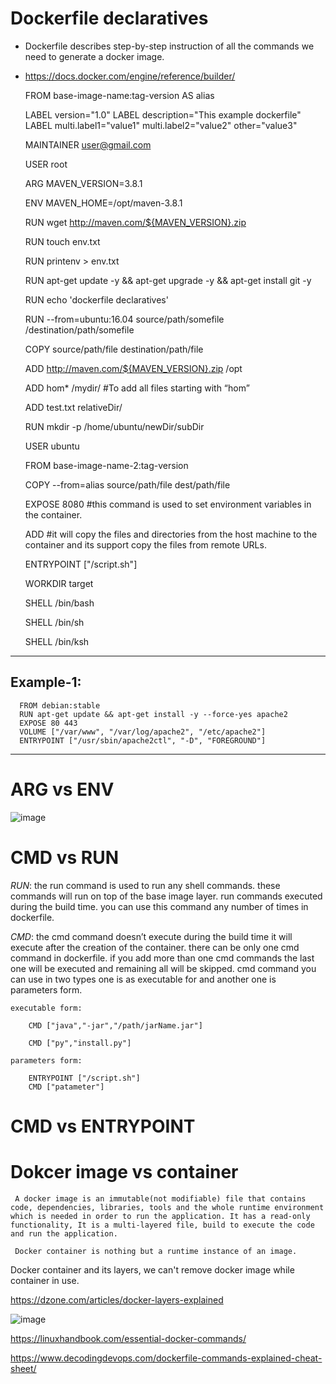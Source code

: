# Dockerfile declaratives

* Dockerfile describes step-by-step instruction of all the commands we need to generate a docker image. 
* https://docs.docker.com/engine/reference/builder/

    FROM base-image-name:tag-version AS alias

    LABEL version="1.0"
    LABEL description="This example dockerfile"
    LABEL multi.label1="value1" multi.label2="value2" other="value3"

    MAINTAINER user@gmail.com

    USER root

    ARG MAVEN_VERSION=3.8.1

    ENV MAVEN_HOME=/opt/maven-3.8.1

    RUN wget http://maven.com/${MAVEN_VERSION}.zip

    RUN touch env.txt

    RUN printenv > env.txt 

    RUN apt-get update -y && apt-get upgrade -y && apt-get install git -y

    RUN echo 'dockerfile declaratives'

    RUN --from=ubuntu:16.04 source/path/somefile /destination/path/somefile

    COPY source/path/file destination/path/file

    ADD http://maven.com/${MAVEN_VERSION}.zip /opt

    ADD hom* /mydir/ #To add all files starting with “hom”

    ADD test.txt relativeDir/

    RUN mkdir -p /home/ubuntu/newDir/subDir

    USER ubuntu

    FROM base-image-name-2:tag-version

    COPY --from=alias source/path/file dest/path/file

    EXPOSE 8080 #this command is used to set environment variables in the container.

    ADD  <SRC>  <DEST> #it will copy the files and directories from the host machine to the container and its support copy the files from remote URLs.

    ENTRYPOINT ["/script.sh"]

    WORKDIR target

    SHELL /bin/bash

    SHELL /bin/sh

    SHELL /bin/ksh


-----------------------------------------

## Example-1:
  
      FROM debian:stable
      RUN apt-get update && apt-get install -y --force-yes apache2
      EXPOSE 80 443
      VOLUME ["/var/www", "/var/log/apache2", "/etc/apache2"]
      ENTRYPOINT ["/usr/sbin/apache2ctl", "-D", "FOREGROUND"]
  
-----------------------------------------



# ARG vs ENV

![image](https://user-images.githubusercontent.com/24622526/121010012-79699200-c7b2-11eb-8434-5bd7d0e8c85b.png)

# CMD vs RUN

*RUN*: the run command is used to run any shell commands. these commands will run on top of the base image layer. run commands executed during the build time. you can use this command any number of times in dockerfile.

*CMD*: the cmd command doesn’t execute during the build time it will execute after the creation of the container. there can be only one cmd command in dockerfile. if you add more than one cmd commands the last one will be executed and remaining all will be skipped. cmd command you can use in two types one is as executable for and another one is parameters form.

    executable form:
    
        CMD ["java","-jar","/path/jarName.jar"]
        
        CMD ["py","install.py"]

    parameters form:

        ENTRYPOINT ["/script.sh"]
        CMD ["patameter"]


# CMD vs ENTRYPOINT


# Dokcer image vs container
  
     A docker image is an immutable(not modifiable) file that contains code, dependencies, libraries, tools and the whole runtime environment which is needed in order to run the application. It has a read-only functionality, It is a multi-layered file, build to execute the code and run the application. 
  
     Docker container is nothing but a runtime instance of an image. 

 
Docker container and its layers, we can't remove docker image while container in use.
  
https://dzone.com/articles/docker-layers-explained  


![image](https://user-images.githubusercontent.com/24622526/121015502-b042a680-c7b8-11eb-9c03-1d58e7324425.png)


https://linuxhandbook.com/essential-docker-commands/

https://www.decodingdevops.com/dockerfile-commands-explained-cheat-sheet/

